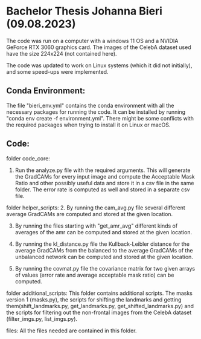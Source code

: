 # Bachelor Thesis Johanna Bieri (09.08.2023)

The code was run on a computer with a windows 11 OS and a NVIDIA GeForce RTX 3060 graphics card. The images of the CelebA dataset used have the size 224x224 (not contained here).

The code was updated to work on Linux systems (which it did not initially), and some speed-ups were implemented.

## Conda Environment:

The file "bieri_env.yml" contains the conda environment with all the necessary packages for running the code. It can be installed by running "conda env create -f environment.yml". There might be some conflicts with the required packages when trying to install it on Linux or macOS.


## Code:

folder code_core:
1. Run the analyze.py file with the required arguments. This will generate the GradCAMs for every input image and compute the Acceptable Mask Ratio and other possibly useful data and store it in a csv file in the same folder. The error rate is computed as well and stored in a separate csv file.

folder helper_scripts:
2. By running the cam_avg.py file several different average GradCAMs are computed and stored at the given location.

3. By running the files starting with "get_amr_avg" different kinds of averages of the amr can be computed and stored at the given location.

4. By running the kl_distance.py file the Kullback-Leibler distance for the average GradCAMs from the balanced to the average GradCAMs of the unbalanced network can be computed and stored at the given location.

5. By running the covmat.py file the covariance matrix for two given arrays of values (error rate and average acceptable mask ratio) can be computed.

folder additional_scripts:
This folder contains additional scripts. The masks version 1 (masks.py), the scripts for shifting the landmarks and getting them(shift_landmarks.py, get_landmarks.py, get_shifted_landmarks.py) and the scripts for filtering out the non-frontal images from the CelebA dataset (filter_imgs.py, list_imgs.py).

files:
All the files needed are contained in this folder.
